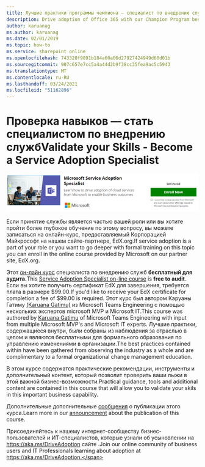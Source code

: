 ```yaml
---
title: Лучшие практики программы чемпиона — специалист по внедрению служб
description: Drive adoption of Office 365 with our Champion Program best practices
author: karuanag
ms.author: karuanag
ms.date: 02/01/2019
ms.topic: how-to
ms.service: sharepoint online
ms.openlocfilehash: 743320f9891b184a60a06d27927424949d60d01b
ms.sourcegitcommit: 907c657e7cc5a4a44d2b9f38cc35fea9ac5c5943
ms.translationtype: MT
ms.contentlocale: ru-RU
ms.lasthandoff: 03/24/2021
ms.locfileid: "51162896"
---
```

# <a name="validate-your-skills---become-a-service-adoption-specialist"></a><span data-ttu-id="6d808-103">Проверка навыков — стать специалистом по внедрению служб</span><span class="sxs-lookup"><span data-stu-id="6d808-103">Validate your Skills - Become a Service Adoption Specialist</span></span>

![Курс специалиста по внедрению служб](media/champs_sascourse.png)

<span data-ttu-id="6d808-105">Если принятие службы является частью вашей роли или вы хотите пройти более глубокое обучение по этому вопросу, вы можете записаться на онлайн-курс, предоставляемый Корпорацией Майкрософт на нашем сайте-партнере, EdX.org.</span><span class="sxs-lookup"><span data-stu-id="6d808-105">If service adoption is a part of your role or you want to go deeper with formal training on this topic you can enroll in the online course provided by Microsoft on our partner site, EdX.org.</span></span> 

<span data-ttu-id="6d808-106">Этот [он-лайн курс](/learn/paths/m365-service-adoption/) специалиста по внедрению служб **бесплатный для аудита.**</span><span class="sxs-lookup"><span data-stu-id="6d808-106">This [Service Adoption Specialist on-line course](/learn/paths/m365-service-adoption/) is **free to audit**.</span></span>  <span data-ttu-id="6d808-107">Если вы хотите получить сертификат EdX для завершения, требуется плата в размере $99.00.</span><span class="sxs-lookup"><span data-stu-id="6d808-107">If you'd like to receive your EdX certificate for completion a fee of $99.00 is required.</span></span>  <span data-ttu-id="6d808-108">Этот курс был автором Каруаны Гатиму [(Karuana Gatimu)](https://linkedin.com/in/karuanagatimu) из Microsoft Teams Engineering с помощью нескольких экспертов microsoft MVP и Microsoft IT.</span><span class="sxs-lookup"><span data-stu-id="6d808-108">This course was authored by [Karuana Gatimu](https://linkedin.com/in/karuanagatimu) of Microsoft Teams Engineering with input from multiple Microsoft MVP's and Microsoft IT experts.</span></span>  <span data-ttu-id="6d808-109">Лучшие практики, содержащиеся внутри, были собраны из наблюдения за отраслью в целом и являются бесплатными для формального образования по управлению изменениями в организации.</span><span class="sxs-lookup"><span data-stu-id="6d808-109">The best practices contained within have been gathered from observing the industry as a whole and are complimentary to a formal organizational change management education.</span></span>  

<span data-ttu-id="6d808-110">В этом курсе содержатся практические рекомендации, инструменты и дополнительный контент, который позволит проверить ваши лыжи в этой важной бизнес-возможности.</span><span class="sxs-lookup"><span data-stu-id="6d808-110">Practical guidance, tools and additional content are contained in this course that will allow you to validate your skils in this important business capability.</span></span>  

<span data-ttu-id="6d808-111">Дополнительные дополнительные [сообщения](https://aka.ms/AdoptionCertAnnouncement) о публикации этого курса.</span><span class="sxs-lookup"><span data-stu-id="6d808-111">Learn more in our [announcement](https://aka.ms/AdoptionCertAnnouncement) about the publication of this course.</span></span> 

<span data-ttu-id="6d808-112">Присоединяйтесь к нашему интернет-сообществу бизнес-пользователей и ИТ-специалистов, которые узнали об усыновлении на https://aka.ms/DriveAdoption сайте .</span><span class="sxs-lookup"><span data-stu-id="6d808-112">Join our online community of business users and IT Professionals learning about adoption at https://aka.ms/DriveAdoption.</span></span>